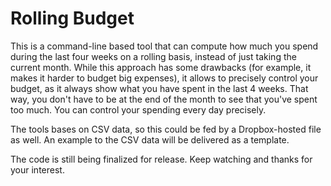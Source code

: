 # Rolling Budget

This is a command-line based tool that can compute how much you spend during the
last four weeks on a rolling basis, instead of just taking the current month.
While this approach has some drawbacks (for example, it makes it harder to
budget big expenses), it allows to precisely control your budget, as it always show what you have spent in the last 4 weeks. That way, you don't have to be
at the end of the month to see that you've spent too much. You can control your
spending every day precisely.

The tools bases on CSV data, so this could be fed by a Dropbox-hosted file as
well. An example to the CSV data will be delivered as a template.

The code is still being finalized for release. Keep watching and thanks for
your interest.
